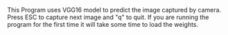 This Program uses VGG16 model to predict the image captured by camera.
Press ESC to capture next image and "q" to quit. 
If you are running the program for the first time it will take some time to load the weights.
